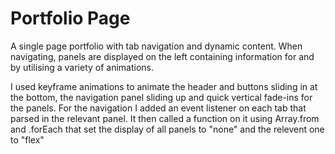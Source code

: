 # Portfolio Page

A single page portfolio with tab navigation and dynamic content. When navigating, panels are displayed on the left containing information for and by utilising a variety of animations.

I used keyframe animations to animate the header and buttons sliding in at the bottom, the navigation panel sliding up and quick vertical fade-ins for the panels. For the navigation I added an event listener on each tab that parsed in the relevant panel. It then called a function on it using Array.from and .forEach that set the display of all panels to "none" and the relevent one to "flex"
